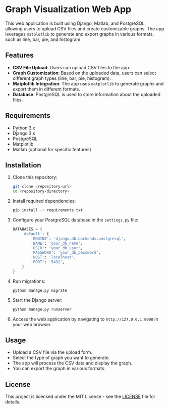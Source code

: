 
# Graph Visualization Web App

This web application is built using Django, Matlab, and PostgreSQL, allowing users to upload CSV files and create customizable graphs. The app leverages `matplotlib` to generate and export graphs in various formats, such as line, bar, pie, and histogram.

## Features

- **CSV File Upload**: Users can upload CSV files to the app.
- **Graph Customization**: Based on the uploaded data, users can select different graph types (line, bar, pie, histogram).
- **Matplotlib Integration**: The app uses `matplotlib` to generate graphs and export them in different formats.
- **Database**: PostgreSQL is used to store information about the uploaded files.

## Requirements

- Python 3.x
- Django 3.x
- PostgreSQL
- Matplotlib
- Matlab (optional for specific features)

## Installation

1. Clone this repository:
    ```bash
    git clone <repository-url>
    cd <repository-directory>
    ```

2. Install required dependencies:
    ```bash
    pip install -r requirements.txt
    ```

3. Configure your PostgreSQL database in the `settings.py` file:
    ```python
    DATABASES = {
        'default': {
            'ENGINE': 'django.db.backends.postgresql',
            'NAME': 'your_db_name',
            'USER': 'your_db_user',
            'PASSWORD': 'your_db_password',
            'HOST': 'localhost',
            'PORT': '5432',
        }
    }
    ```

4. Run migrations:
    ```bash
    python manage.py migrate
    ```

5. Start the Django server:
    ```bash
    python manage.py runserver
    ```

6. Access the web application by navigating to `http://127.0.0.1:8000` in your web browser.

## Usage

- Upload a CSV file via the upload form.
- Select the type of graph you want to generate.
- The app will process the CSV data and display the graph.
- You can export the graph in various formats.

## License

This project is licensed under the MIT License - see the [LICENSE](LICENSE) file for details.

